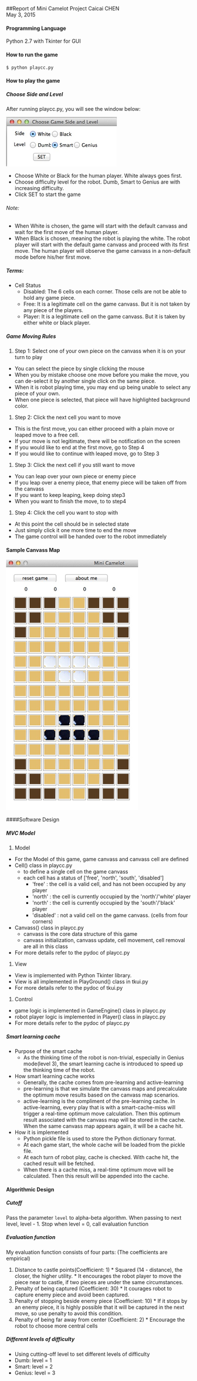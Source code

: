 ##Report of Mini Camelot Project
Caicai CHEN<br>
May 3, 2015

#### Programming Language

Python 2.7 with Tkinter for GUI

#### How to run the game

```
$ python playcc.py
```

#### How to play the game

##### Choose Side and Level

After running playcc.py, you will see the window below:
	
![Image of SET](images/SideLevel.jpg)	

* Choose White or Black for the human player. White always goes first.  
* Choose difficulty level for the robot. Dumb, Smart to Genius are with increasing difficulty.
* Click SET to start the game

###### Note: 
* When White is chosen, the game will start with the default canvass and wait for the first move of the human player.
* When Black is chosen, meaning the robot is playing the white. The robot player will start with the default game canvass and proceed with its first move. The human player will observe the game canvass in a non-default mode before his/her first move.
	
##### Terms:

* Cell Status
  * Disabled: The 6 cells on each corner. Those cells are not be able to hold any game piece.
  * Free: It is a legitimate cell on the game canvass. But it is not taken by any piece of the players.
  * Player: It is a legitimate cell on the game canvass. But it is taken by either white or black player.

##### Game Moving Rules

1. Step 1: Select one of your own piece on the canvass when it is on your turn to play
  * You can select the piece by single clicking the mouse
  * When you by mistake choose one move before you make the move, you can de-select it by another single click on the same piece.
  * When it is robot playing time, you may end up being unable to select any piece of your own.
  * When one piece is selected, that piece will have highlighted background color.
1. Step 2: Click the next cell you want to move
  * This is the first move, you can either proceed with a plain move or leaped move to a free cell.
  * If your move is not legitimate, there will be notification on the screen
  * If you would like to end at the first move, go to Step 4
  * If you would like to continue with leaped move, go to Step 3
1. Step 3: Click the next cell if you still want to move
  * You can leap over your own piece or enemy piece
  * If you leap over a enemy piece, that enemy piece will be taken off from the canvass
  * If you want to keep leaping, keep doing step3
  * When you want to finish the move, to to step4
1. Step 4: Click the cell you want to stop with
  * At this point the cell should be in selected state
  * Just simply click it one more time to end the move
  * The game control will be handed over to the robot immediately
	
#### Sample Canvass Map
  ![Image of canvass](images/Canvass.jpg)	

####Software Design

##### MVC Model

1. Model
  * For the Model of this game, game canvass and canvass cell are defined
  * Cell() class in playcc.py
    * to define a single cell on the game canvass
    * each cell has a status of ['free', 'north', 'south', 'disabled']
      * 'free' : the cell is a valid cell, and has not been occupied by any player
      * 'north' : the cell is currently occupied by the 'north'/'white' player
      * 'north' : the cell is currently occupied by the 'south'/'black' player
      * 'disabled' : not a valid cell on the game canvass. (cells from four corners)
  * Canvass() class in playcc.py
    * canvass is the core data structure of this game
    * canvass initialization, canvass update, cell movement, cell removal are all in this class
  * For more details refer to the pydoc of playcc.py

1. View
  * View is implemented with Python Tkinter library. 
  * View is all implemented in PlayGround() class in tkui.py
  * For more details refer to the pydoc of tkui.py

1. Control
  * game logic is implemented in GameEngine() class in playcc.py
  * robot player logic is implemented in Player() class in playcc.py
  * For more details refer to the pydoc of playcc.py

##### Smart learning cache

* Purpose of the smart cache
  * As the thinking time of the robot is non-trivial, especially in Genius mode(level 3), the smart learning cache is introduced to speed up the thinking time of the robot.
* How smart learning cache works
  * Generally, the cache comes from pre-learning and active-learning
  * pre-learning is that we simulate the canvass maps and precalculate the optimum move results based on the canvass map scenarios. 
  * active-learning is the compliment of the pre-learning cache. In active-learning, every play that is with a smart-cache-miss will trigger a real-time optimum move calculation. Then this optimum result associated with the canvass map will be stored in the cache. When the same canvass map appears again, it will be a cache hit.
* How it is implemented
  * Python pickle file is used to store the Python dictionary format.
  * At each game start, the whole cache will be loaded from the pickle file.
  * At each turn of robot play, cache is checked. With cache hit, the cached result will be fetched.
  * When there is a cache miss, a real-time optimum move will be calculated. Then this result will be appended into the cache.
	
#### Algorithmic Design

##### Cutoff

  Pass the parameter `level` to alpha-beta algorithm. 
  When passing to next level, level - 1.
  Stop when level = 0, call evaluation function

##### Evaluation function

  My evaluation function consists of four parts: (The coefficients are empirical)
  1. Distance to castle points(Coefficient: 1)
    * Squared (14 - distance), the closer, the higher utility.
    * It encourages the robot player to move the piece near to castle, if two pieces are under the same circumstances.
  1. Penalty of being captured (Coefficient: 30)
    * It courages robot to capture enemy piece and avoid been captured.
  1. Penalty of stopping beside enemy piece (Coefficient: 10)
    * If it stops by an enemy piece, it is highly possible that it will be captured in the next move, so use penalty to avoid this condition. 
  1. Penalty of being far away from center (Coefficient: 2) 
    * Encourage the robot to choose more central cells

##### Different levels of difficulty
  * Using cutting-off level to set different levels of difficulty 
  * Dumb: level = 1
  * Smart: level = 2
  * Genius: level = 3

